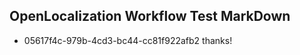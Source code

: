 ## OpenLocalization Workflow Test MarkDown
* 05617f4c-979b-4cd3-bc44-cc81f922afb2 
thanks!<!--HONumber=Mar16_HO1-->
